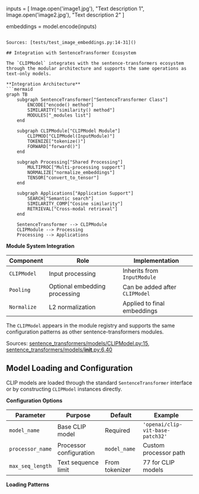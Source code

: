 inputs = [
    Image.open('image1.jpg'),
    "Text description 1", 
    Image.open('image2.jpg'),
    "Text description 2"
]

embeddings = model.encode(inputs)
```

Sources: [tests/test_image_embeddings.py:14-31]()

## Integration with SentenceTransformer Ecosystem

The `CLIPModel` integrates with the sentence-transformers ecosystem through the modular architecture and supports the same operations as text-only models.

**Integration Architecture**
```mermaid
graph TB
    subgraph SentenceTransformer["SentenceTransformer Class"]
        ENCODE["encode() method"]
        SIMILARITY["similarity() method"]
        MODULES["_modules list"]
    end
    
    subgraph CLIPModule["CLIPModel Module"]
        CLIPMOD["CLIPModel(InputModule)"]
        TOKENIZE["tokenize()"]
        FORWARD["forward()"]
    end
    
    subgraph Processing["Shared Processing"]
        MULTIPROC["Multi-processing support"]
        NORMALIZE["normalize_embeddings"]
        TENSOR["convert_to_tensor"]
    end
    
    subgraph Applications["Application Support"]
        SEARCH["Semantic search"]
        SIMILARITY_COMP["Cosine similarity"]
        RETRIEVAL["Cross-modal retrieval"]
    end
    
    SentenceTransformer --> CLIPModule
    CLIPModule --> Processing
    Processing --> Applications
```

**Module System Integration**

| Component | Role | Implementation |
|-----------|------|----------------|
| `CLIPModel` | Input processing | Inherits from `InputModule` |
| `Pooling` | Optional embedding processing | Can be added after `CLIPModel` |
| `Normalize` | L2 normalization | Applied to final embeddings |

The `CLIPModel` appears in the module registry and supports the same configuration patterns as other sentence-transformers modules.

Sources: [sentence_transformers/models/CLIPModel.py:15](), [sentence_transformers/models/__init__.py:6,40]()

## Model Loading and Configuration

CLIP models are loaded through the standard `SentenceTransformer` interface or by constructing `CLIPModel` instances directly.

**Configuration Options**

| Parameter | Purpose | Default | Example |
|-----------|---------|---------|---------|
| `model_name` | Base CLIP model | Required | `'openai/clip-vit-base-patch32'` |
| `processor_name` | Processor configuration | `model_name` | Custom processor path |
| `max_seq_length` | Text sequence limit | From tokenizer | 77 for CLIP models |

**Loading Patterns**

```python